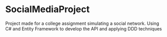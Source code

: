 # SocialMediaProject
 Project made for a college assignment simulating a social network.  Using C# and Entity Framework to develop the API and applying DDD techniques
